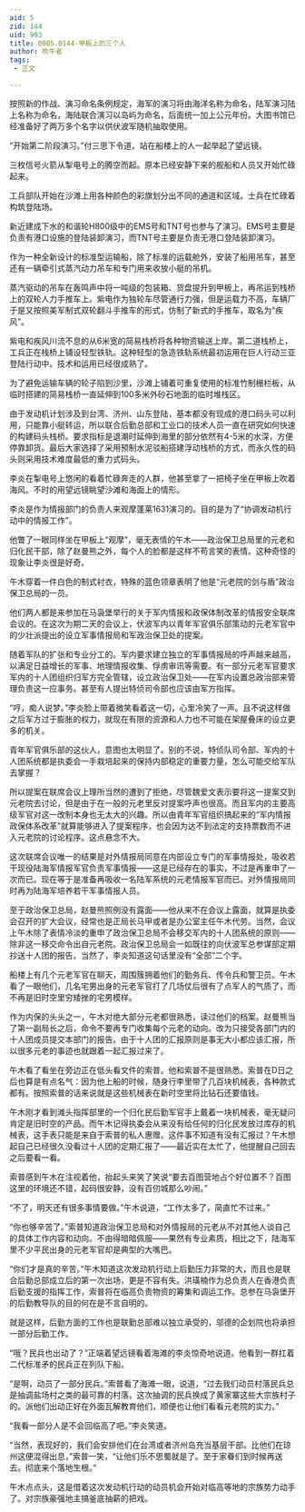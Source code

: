```yaml
---
aid: 5
zid: 144
uid: 993
title: 0005.0144-甲板上的三个人
author: 吹牛者
tags: 
 - 正文

---
```




  按照新的作战、演习命名条例规定，海军的演习将由海洋名称为命名，陆军演习陆上名称为命名，海陆联合演习以岛屿为命名，后面统一加上公元年份。大图书馆已经准备好了两万多个名字以供伏波军随机抽取使用。

  “开始第二阶段演习。”付三思下令道。站在船楼上的人一起举起了望远镜。

  三枚信号火箭从掣电号上的腾空而起。原本已经安静下来的舰船和人员又开始忙碌起来。

  工兵部队开始在沙滩上用各种颜色的彩旗划分出不同的通道和区域。士兵在忙碌着构筑登陆场。

  新近建成下水的和谐轮H800级中的EMS号和TNT号也参与了演习。EMS号主要是负责有港口设施的登陆装卸演习，而TNT号主要是负责无港口登陆装卸演习。

  作为一种全新设计的标准型运输船，除了标准的运载舱外，安装了船用吊车，甚至还有一辆牵引式蒸汽动力吊车和专门用来收放小艇的吊机。

  蒸汽驱动的吊车在轰鸣声中将一吨级的包装箱、货盘提升到甲板上，再吊运到栈桥上的双轮人力手推车上。紫电作为独轮车尽管通行力强，但是运载力不高，车辆厂于是又按照美军制式双轮翻斗手推车的形式，仿制了新式的手推车，取名为“疾风”。

  紫电和疾风川流不息的从6米宽的简易栈桥将各种物资输送上岸。第二道栈桥上，工兵正在栈桥上铺设轻型铁轨。这种轻型的急造铁轨系统最初运用在巨人行动三亚登陆行动中。技术和运用已经很成熟了。

  为了避免运输车辆的轮子陷到沙里，沙滩上铺着可重复使用的标准竹制栅栏板，从临时搭建的简易栈桥一直延伸到100多米外砂石地面的临时堆栈区。

  由于发动机计划涉及到台湾、济州、山东登陆，基本都没有现成的港口码头可以利用，只能靠小艇转运，所以联合后勤总部和工业口的技术人员一直在研究如何快速的构建码头栈桥。要求指标是退潮时延伸到海里的部分依然有4-5米的水深，方便停靠卸货。最后大家选择了采用预制水泥驳船搭建浮动栈桥的方式，而永久性的码头则采用技术难度最低的重力式码头。

  李炎在掣电号上悠闲的看着忙碌奔走的人群，他甚至拿了一把椅子坐在甲板上吹着海风。不时的用望远镜眺望沙滩和海面上的情形。

  李炎是作为情报部门的负责人来观摩蓬莱1631演习的。目的是为了“协调发动机行动中的情报工作”。

  他瞥了一眼同样坐在甲板上“观摩”，毫无表情的午木——政治保卫总局里的元老和归化民干部，除了赵曼熊之外，每个人的脸都是这样不苟言笑的表情。这种奇怪的现象让李炎很是好奇。

  午木穿着一件白色的制式衬衣，特殊的蓝色领章表明了他是“元老院的剑与盾”政治保卫总局的一员。

  他们两人都是来参加在马袅堡举行的关于军内情报和政保体制改革的情报安全联席会议的。在这次为期二天的会议上，伏波军内以青年军官俱乐部策动的元老军官中的少壮派提出的设立军事情报局和军政治保卫处的提案。

  随着军队的扩张和专业分工的。军内要求建立独立的军事情报局的呼声越来越高，以满足日益增长的军事、地理情报收集、俘虏审讯等需要。有一部分元老军官要求军内的十人团组织归军方完全管辖，设立政治保卫处——在军内设置总政治部来管理负责这一应事务。甚至有人提出特侦司令部也应该由军方指挥。

  “哼，痴人说梦。”李炎脸上带着微笑看着这一切，心里冷笑了一声。且不说这样做之后军方过于膨胀的权力，就现在有限的资源和人力也不可能在架屋叠床的设立更多的机关。

  青年军官俱乐部的这伙人，意图也太明显了。别的不说，特侦队司令部、军内的十人团系统都是执委会一手栽培起来的保持内部稳定的重要力量，怎么可能交给军队去掌握？

  所以提案在联席会议上理所当然的遭到了拒绝，尽管魏爱文表示要将这一提案交到元老院去讨论，但是由于在一般的元老里反对提案呼声也很高。而且军内的主要高级军官对这一改制本身也无太大的兴趣。所以由青年军官组织搞起来的“军内情报政保体系改革”就算能够进入了提案程序，也会因为达不到法定的支持票数而不进入元老院的讨论程序。这点悬念不大。

  这次联席会议唯一的结果是对外情报局同意在内部设立专门的军事情报处，吸收若干现役陆海军情报军官负责军事情报——这是已经存在的事实，不过是再重申了一次而已。现在等于是准备再吸收一名陆军系统的元老情报军官而已。对外情报局同时再为陆海军培养若干军事情报人员。

  至于政治保卫总局，赵曼熊照例没有露面——他从来不在会议上露面，就算是执委会召开的扩大会议，经常也是正局长马甲或者是办公室主任午木代劳。当然，会议上午木除了表情冷淡的重申了政治保卫总局不会移交军内的十人团系统的原则——除非这一移交命令出自元老院。政治保卫总局会一如既往的向伏波军总参谋部定期抄送十人团的报告。当然了，李炎知道这句话里没有“全部”二个字。

  船楼上有几个元老军官在聊天，周围簇拥着他们的勤务兵、传令兵和警卫员。午木看了一眼他们，几名宅男出身的元老军官打了几场仗后很有了点军人的气质了，而不再是旧时空里穷矮挫的宅男模样。

  作为内保的头头之一，午木对绝大部分元老都很熟悉，读过他们的档案。赵曼熊当了第一副局长之后，命令不要再专门收集每个元老的动向。改为只接受各部门内的十人团成员提交本部门的报告。由于十人团的汇报原则是事无大小都应该汇报，所以很多元老的事迹也就跟着一起汇报过来了。

  午木看了看坐在旁边正在低头看文件的索普。他和索普不是很熟悉。索普在D日之后也算是有点名气：因为他上船的时候，随身行李里带了几百块机械表，各种款式都有。按照索普的话来说就是这些机械表在新时空里将比钻石还要值钱。

  午木刚才看到滩头指挥部里的一个归化民后勤军官手上戴着一块机械表，毫无疑问肯定是旧时空的产品。而午木记得执委会从来没有给任何的归化民发放过库存的机械表，这手表只能是来自于索普的私人惠赠。这件事不知道有没有汇报过？午木想起自己已经很久没看过十人团的定期汇报了——最近实在太忙了，他提醒自己回去之后要看一看。

  索普感到午木在注视着他，抬起头来笑了笑说“要去百图营地占个好位置不？百图这里的环境还不错，起码很安静，没有百仞城那么吵闹。”

  “不了，明天还有很多事情要做。”午木说道，“工作太多了，简直忙不过来。”

  “你也够辛苦了。”索普知道政治保卫总局和对外情报局的元老从不对其他人谈自己的具体工作内容和动向。不由得暗暗佩服——果然有专业素质，相比之下，陆海军里不少平民出身的元老军官却是典型的大嘴巴。

  “你们才是真的辛苦。”午木知道这次发动机行动上后勤压力非常的大，而且也是联合后勤总部成立后的第一次出场，更是不容有失。洪璜楠作为总负责人在香港负责后勤支援的指挥工作，索普将在临高负责物资的筹集和调运工作。总参在马袅堡开的后勤教导队的目的何在是不言自明的。

  就是这样，后勤方面的工作也是联勤总部难以独立承受的，邬德的企划院也将承担一部分后勤工作。

  “哦？民兵也出动了？”正端着望远镜看着海滩的李炎惊奇地说道。他看到一群扛着二代标准矛的民兵正在列队下船。

  “是啊，动员了一部分民兵。”索普看了海滩一眼，说道，“过去我们动员村落民兵总是抽调盐场村之类的最可靠的村落。这次抽调的民兵换成了黄家寨这些大宗族村子的。派他们出动正好在外面瓦解教育他们，顺便也让他们看看元老院的实力。”

  “我看一部分人是不会回临高了吧。”李炎笑道。

  “当然，表现好的，我们会安排他们在台湾或者济州岛充当基层干部。比他们在琼州这便混得出息，”索普一笑，“让他们乐不思蜀就是了。至于家眷们到时候再送去。彻底来个落地生根。”

  午木点点头，这是借着这次发动机行动的动员机会开始对临高等地的宗族势力动手了。对宗族豪强地主搞釜底抽薪的把戏。


